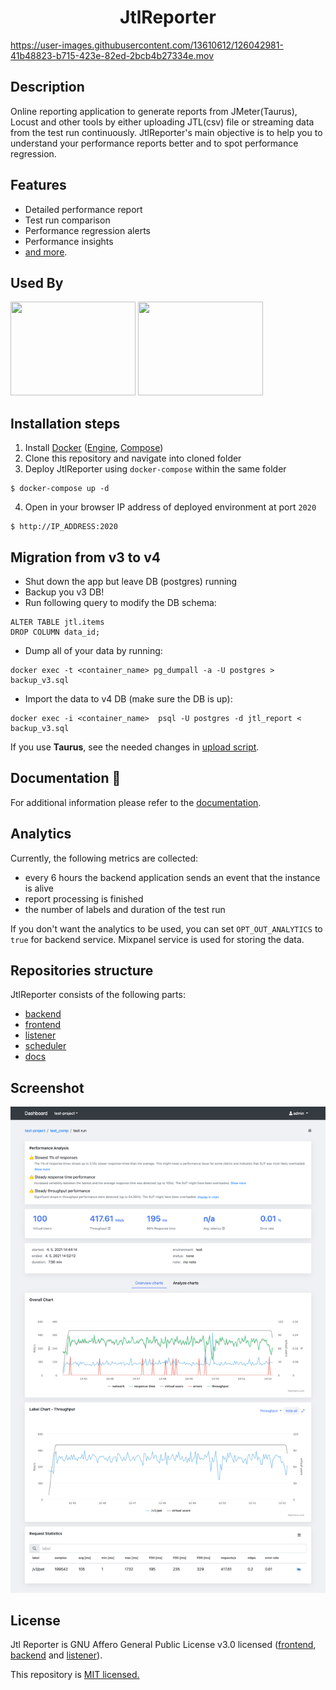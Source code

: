
<h1 align="center">JtlReporter</h1>

https://user-images.githubusercontent.com/13610612/126042981-41b48823-b715-423e-82ed-2bcb4b27334e.mov

## Description
Online reporting application to generate reports from JMeter(Taurus), Locust and other tools by either uploading JTL(csv) file or streaming data from the test run continuously. JtlReporter's main objective is to help you to understand your performance reports better and to spot performance regression.

## Features
* Detailed performance report
* Test run comparison
* Performance regression alerts
* Performance insights
* [and more](https://jtlreporter.site/docs/introduction/features).

## Used By
<img src="/assets/Logo-RedHat-A-Color-RGB.svg"  width="200" height="150">
<img src="https://github.com/ludeknovy/jtl-reporter/assets/13610612/189af2f0-fac1-47bf-b21d-ff424602a8a3", width="200", height ="150">



## Installation steps
1. Install [Docker](https://docs.docker.com/engine/installation/) ([Engine](https://docs.docker.com/engine/installation/), [Compose](https://docs.docker.com/compose/install/))
2. Clone this repository and navigate into cloned folder
3. Deploy JtlReporter using `docker-compose` within the same folder

  ```Shell
  $ docker-compose up -d
  ```

4. Open in your browser IP address of deployed environment at port `2020`

  ```
  $ http://IP_ADDRESS:2020
  ```

## Migration from v3 to v4
* Shut down the app but leave DB (postgres) running
* Backup you v3 DB!
* Run following query to modify the DB schema:
```
ALTER TABLE jtl.items 
DROP COLUMN data_id;
```
* Dump all of your data by running:
```
docker exec -t <container_name> pg_dumpall -a -U postgres > backup_v3.sql
```

* Import the data to v4 DB (make sure the DB is up):
```
docker exec -i <container_name>  psql -U postgres -d jtl_report < backup_v3.sql
```

If you use **Taurus**, see the needed changes in [upload script](https://github.com/ludeknovy/jtl-reporter/commit/ed477855c06cd790538c48d87b4fd6887729be33#diff-3b9f9f6188c06faceab5ea1d052c0a767a1e1925dce66fdc68e2ffcbe5c2aa3dL43
).
  
## Documentation 📖
For additional information please refer to the [documentation](https://jtlreporter.site/docs/).

## Analytics 
Currently, the following metrics are collected:
 * every 6 hours the backend application sends an event that the instance is alive
 * report processing is finished
 * the number of labels and duration of the test run
 
 If you don't want the analytics to be used, you can set `OPT_OUT_ANALYTICS` to `true` for backend service.
Mixpanel service is used for storing the data.


## Repositories structure
 JtlReporter consists of the following parts:
  * [backend](https://github.com/ludeknovy/jtl-reporter-be)
  * [frontend](https://github.com/ludeknovy/jtl-reporter-fe)
  * [listener](https://github.com/ludeknovy/jtl-reporter-listener-service)
  * [scheduler](https://github.com/ludeknovy/jtl-reporter-scheduler)
  * [docs](https://github.com/ludeknovy/jtl-reporter-docs)


## Screenshot
![Item detail](/assets/item_detail.png)

## License
Jtl Reporter is GNU Affero General Public License v3.0 licensed ([frontend](https://github.com/ludeknovy/jtl-reporter-fe/blob/master/LICENSE), [backend](https://github.com/ludeknovy/jtl-reporter-be/blob/master/LICENSE) and [listener](https://github.com/ludeknovy/jtl-reporter-listener-service/blob/main/LICENSE)). 

This repository is [MIT licensed.](LICENSE)
